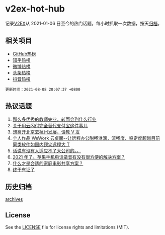 # v2ex-hot-hub

 记录[V2EX](https://www.v2ex.com/)从 2021-01-06 日至今的热门话题。每小时抓取一次数据，按天[归档](archives)。
 
 ## 相关项目

- [GitHub热榜](https://github.com/lonnyzhang423/github-hot-hub)
- [知乎热榜](https://github.com/lonnyzhang423/zhihu-hot-hub)
- [微博热榜](https://github.com/lonnyzhang423/weibo-hot-hub)
- [头条热榜](https://github.com/lonnyzhang423/toutiao-hot-hub)
- [抖音热榜](https://github.com/lonnyzhang423/douyin-hot-hub)


 `更新时间：2021-08-08 20:07:37 +0800`

## 热议话题

1. [那么多优秀的教师失业，转而会到什么行业](https://www.v2ex.com/t/794317)
1. [关于用云闪付完全替代支付宝这件事儿](https://www.v2ex.com/t/794382)
1. [想离开北京去杭州发展，请教 V 友](https://www.v2ex.com/t/794384)
1. [个人作品 WeWork 云桌面--让远程办公酣畅淋漓，流畅度、稳定度超越目前同类软件如国内顶尖远程大 T](https://www.v2ex.com/t/794365)
1. [话说有没有人适应不了大公司的。。](https://www.v2ex.com/t/794392)
1. [2021 年了。苹果手机电话录音有没有很方便的解决方案？](https://www.v2ex.com/t/794353)
1. [什么才是合适的家庭电影共享方案？](https://www.v2ex.com/t/794360)
1. [终于有证了](https://www.v2ex.com/t/794393)

## 历史归档

[archives](archives)

## License

See the [LICENSE](LICENSE) file for license rights and limitations (MIT).
